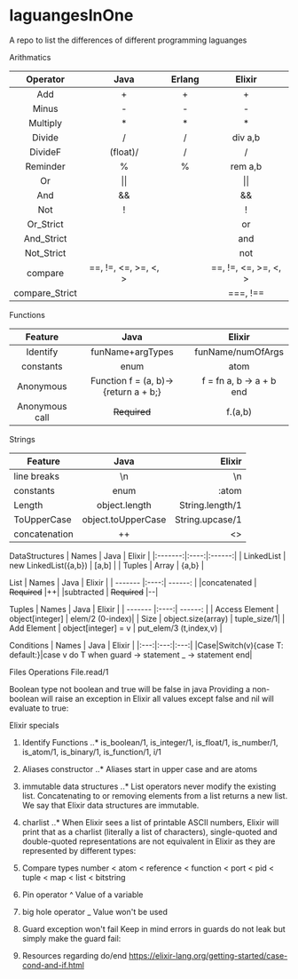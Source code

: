 # laguangesInOne
A repo to list the differences of different programming laguanges


Arithmatics

| Operator | Java | Erlang | Elixir |
|:---:|:---:|:---:|:---:|
|     Add   | + | + | + |
|   Minus   | - | - | - |
|  Multiply | * | * | * |
|  Divide   | / | / | div a,b |
|  DivideF  | (float)/| / | / |
| Reminder  | % | % | rem a,b|
| Or        | \|\| | | \|\| |
| And       | && | | && |
| Not       | ! | | ! |
| Or_Strict |  | | or |
| And_Strict |  | | and |
| Not_Strict |  | | not |
| compare | ==, !=, <=, >=, <, > |  | ==, !=, <=, >=, <, > |
| compare_Strict |  |  | ===, !== |


Functions

| Feature | Java | Elixir  |
|:---:|:---:|:---:|
| Identify| funName+argTypes | funName/numOfArgs |
| constants| enum | atom |
| Anonymous | Function f = (a, b)->{return a + b;} | f = fn a, b -> a + b end |
| Anonymous call| ~~Required~~ | f.(a,b) |

Strings

| Feature | Java | Elixir  |
| ------- |:----:| ------: |
| line breaks | \\n | \\n |
| constants| enum | :atom |
| Length  | object.length | String.length/1 |
| ToUpperCase | object.toUpperCase | String.upcase/1 |
| concatenation | ++ | <> |


DataStructures
| Names | Java | Elixir  |
|:-------:|:----:|:------:|
| LinkedList | new LinkedList({a,b}) | \[a,b\] |
| Tuples     | Array  | {a,b} |

List
| Names | Java | Elixir  |
| ------- |:----:| ------: |
|concatenated |  ~~Required~~ |++|
|subtracted  |  ~~Required~~  |--|

Tuples
| Names | Java | Elixir  |
| ------- |:----:| ------: |
| Access Element |  object\[integer\] | elem/2 (0-index)|
|  Size |  object.size(array) | tuple_size/1|
| Add Element | object\[integer\] = v | put_elem/3 (t,index,v) |

Conditions
| Names | Java | Elixir  |
|:---:|:---:|:---:|
|Case|Switch(v){case T: default:}|case v do T when guard -> statement _ -> statement end|



Files Operations
File.read/1

Boolean
type not boolean and true will be false in java
Providing a non-boolean will raise an exception in Elixir
all values except false and nil will evaluate to true:

Elixir specials
1. Identify Functions
..* is_boolean/1, is_integer/1, is_float/1, is_number/1, is_atom/1, is_binary/1, is_function/1, i/1

2. Aliases constructor
..* Aliases start in upper case and are atoms

3. immutable data structures
..* List operators never modify the existing list. Concatenating to or removing elements from a list returns a new list. We say that Elixir data structures are immutable.

4. charlist
..* When Elixir sees a list of printable ASCII numbers, Elixir will print that as a charlist (literally a list of characters), single-quoted and double-quoted representations are not equivalent in Elixir as they are represented by different types:

5. Compare types
number < atom < reference < function < port < pid < tuple < map < list < bitstring

6. Pin operator ^
Value of a variable

7. big hole operator _
Value won't be used

8. Guard exception won't fail
Keep in mind errors in guards do not leak but simply make the guard fail:

9. Resources regarding do/end
https://elixir-lang.org/getting-started/case-cond-and-if.html

